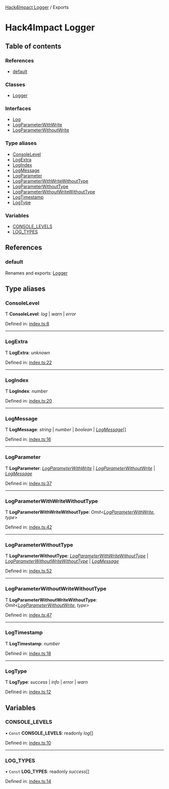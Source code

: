 [Hack4Impact Logger](https://github.com/hack4impact/logger/tree/main/docs/README.md) / Exports

# Hack4Impact Logger

## Table of contents

### References

- [default](https://github.com/hack4impact/logger/tree/main/docs/modules.md#default)

### Classes

- [Logger](https://github.com/hack4impact/logger/tree/main/docs/classes/logger.md)

### Interfaces

- [Log](https://github.com/hack4impact/logger/tree/main/docs/interfaces/log.md)
- [LogParameterWithWrite](https://github.com/hack4impact/logger/tree/main/docs/interfaces/logparameterwithwrite.md)
- [LogParameterWithoutWrite](https://github.com/hack4impact/logger/tree/main/docs/interfaces/logparameterwithoutwrite.md)

### Type aliases

- [ConsoleLevel](https://github.com/hack4impact/logger/tree/main/docs/modules.md#consolelevel)
- [LogExtra](https://github.com/hack4impact/logger/tree/main/docs/modules.md#logextra)
- [LogIndex](https://github.com/hack4impact/logger/tree/main/docs/modules.md#logindex)
- [LogMessage](https://github.com/hack4impact/logger/tree/main/docs/modules.md#logmessage)
- [LogParameter](https://github.com/hack4impact/logger/tree/main/docs/modules.md#logparameter)
- [LogParameterWithWriteWithoutType](https://github.com/hack4impact/logger/tree/main/docs/modules.md#logparameterwithwritewithouttype)
- [LogParameterWithoutType](https://github.com/hack4impact/logger/tree/main/docs/modules.md#logparameterwithouttype)
- [LogParameterWithoutWriteWithoutType](https://github.com/hack4impact/logger/tree/main/docs/modules.md#logparameterwithoutwritewithouttype)
- [LogTimestamp](https://github.com/hack4impact/logger/tree/main/docs/modules.md#logtimestamp)
- [LogType](https://github.com/hack4impact/logger/tree/main/docs/modules.md#logtype)

### Variables

- [CONSOLE_LEVELS](https://github.com/hack4impact/logger/tree/main/docs/modules.md#console_levels)
- [LOG_TYPES](https://github.com/hack4impact/logger/tree/main/docs/modules.md#log_types)

## References

### default

Renames and exports: [Logger](https://github.com/hack4impact/logger/tree/main/docs/classes/logger.md)

## Type aliases

### ConsoleLevel

Ƭ **ConsoleLevel**: _log_ \| _warn_ \| _error_

Defined in: [index.ts:8](https://github.com/hack4impact/logger/blob/5fb6edf/src/index.ts#L8)

---

### LogExtra

Ƭ **LogExtra**: _unknown_

Defined in: [index.ts:22](https://github.com/hack4impact/logger/blob/5fb6edf/src/index.ts#L22)

---

### LogIndex

Ƭ **LogIndex**: _number_

Defined in: [index.ts:20](https://github.com/hack4impact/logger/blob/5fb6edf/src/index.ts#L20)

---

### LogMessage

Ƭ **LogMessage**: _string_ \| _number_ \| _boolean_ \| [_LogMessage_](https://github.com/hack4impact/logger/tree/main/docs/modules.md#logmessage)[]

Defined in: [index.ts:16](https://github.com/hack4impact/logger/blob/5fb6edf/src/index.ts#L16)

---

### LogParameter

Ƭ **LogParameter**: [_LogParameterWithWrite_](https://github.com/hack4impact/logger/tree/main/docs/interfaces/logparameterwithwrite.md) \| [_LogParameterWithoutWrite_](https://github.com/hack4impact/logger/tree/main/docs/interfaces/logparameterwithoutwrite.md) \| [_LogMessage_](https://github.com/hack4impact/logger/tree/main/docs/modules.md#logmessage)

Defined in: [index.ts:37](https://github.com/hack4impact/logger/blob/5fb6edf/src/index.ts#L37)

---

### LogParameterWithWriteWithoutType

Ƭ **LogParameterWithWriteWithoutType**: _Omit_<[_LogParameterWithWrite_](https://github.com/hack4impact/logger/tree/main/docs/interfaces/logparameterwithwrite.md), _type_\>

Defined in: [index.ts:42](https://github.com/hack4impact/logger/blob/5fb6edf/src/index.ts#L42)

---

### LogParameterWithoutType

Ƭ **LogParameterWithoutType**: [_LogParameterWithWriteWithoutType_](https://github.com/hack4impact/logger/tree/main/docs/modules.md#logparameterwithwritewithouttype) \| [_LogParameterWithoutWriteWithoutType_](https://github.com/hack4impact/logger/tree/main/docs/modules.md#logparameterwithoutwritewithouttype) \| [_LogMessage_](https://github.com/hack4impact/logger/tree/main/docs/modules.md#logmessage)

Defined in: [index.ts:52](https://github.com/hack4impact/logger/blob/5fb6edf/src/index.ts#L52)

---

### LogParameterWithoutWriteWithoutType

Ƭ **LogParameterWithoutWriteWithoutType**: _Omit_<[_LogParameterWithoutWrite_](https://github.com/hack4impact/logger/tree/main/docs/interfaces/logparameterwithoutwrite.md), _type_\>

Defined in: [index.ts:47](https://github.com/hack4impact/logger/blob/5fb6edf/src/index.ts#L47)

---

### LogTimestamp

Ƭ **LogTimestamp**: _number_

Defined in: [index.ts:18](https://github.com/hack4impact/logger/blob/5fb6edf/src/index.ts#L18)

---

### LogType

Ƭ **LogType**: _success_ \| _info_ \| _error_ \| _warn_

Defined in: [index.ts:12](https://github.com/hack4impact/logger/blob/5fb6edf/src/index.ts#L12)

## Variables

### CONSOLE_LEVELS

• `Const` **CONSOLE_LEVELS**: readonly _log_[]

Defined in: [index.ts:10](https://github.com/hack4impact/logger/blob/5fb6edf/src/index.ts#L10)

---

### LOG_TYPES

• `Const` **LOG_TYPES**: readonly _success_[]

Defined in: [index.ts:14](https://github.com/hack4impact/logger/blob/5fb6edf/src/index.ts#L14)
